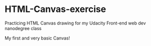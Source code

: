 # HTML-Canvas-exercise
Practicing HTML Canvas drawing for my Udacity Front-end web dev nanodegree class

My first and very basic Canvas!  
